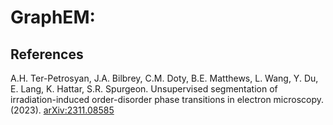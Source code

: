 # GraphEM: 


## References
A.H. Ter-Petrosyan, J.A. Bilbrey, C.M. Doty, B.E. Matthews, L. Wang, Y. Du, E. Lang, K. Hattar, S.R. Spurgeon. Unsupervised segmentation of irradiation-induced order-disorder phase transitions in electron microscopy. (2023). [arXiv:2311.08585](https://arxiv.org/abs/2311.08585)
